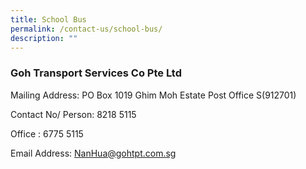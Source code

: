 ```yaml
---
title: School Bus
permalink: /contact-us/school-bus/
description: ""
---
```

### Goh Transport Services Co Pte Ltd

Mailing Address: PO Box 1019 Ghim Moh Estate Post Office S(912701)

Contact No/ Person: 8218 5115

Office : 6775 5115 

Email Address: [NanHua@gohtpt.com.sg](mailto:NanHua@gohtpt.com.sg)